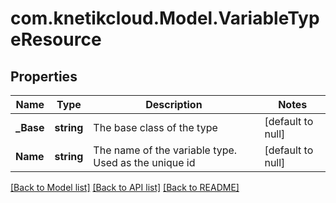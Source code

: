 # com.knetikcloud.Model.VariableTypeResource
## Properties

Name | Type | Description | Notes
------------ | ------------- | ------------- | -------------
**_Base** | **string** | The base class of the type | [default to null]
**Name** | **string** | The name of the variable type. Used as the unique id | [default to null]

[[Back to Model list]](../README.md#documentation-for-models) [[Back to API list]](../README.md#documentation-for-api-endpoints) [[Back to README]](../README.md)

